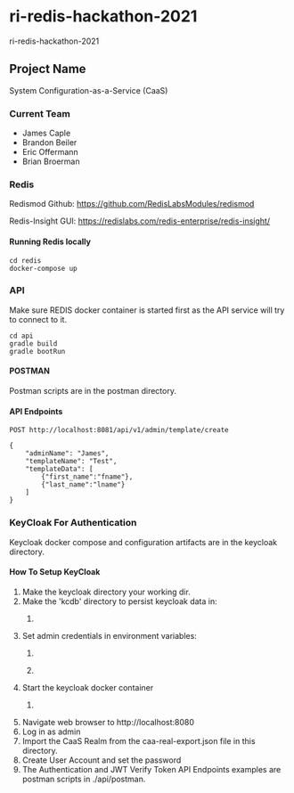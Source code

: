 # ri-redis-hackathon-2021
ri-redis-hackathon-2021

## Project Name

System Configuration-as-a-Service (CaaS)

### Current Team
- James Caple
- Brandon Beiler
- Eric Offermann
- Brian Broerman 

### Redis
Redismod Github:
https://github.com/RedisLabsModules/redismod

Redis-Insight GUI:
https://redislabs.com/redis-enterprise/redis-insight/

#### Running Redis locally
```shell
cd redis
docker-compose up
```
### API

Make sure REDIS docker container is started first as the API service will try to connect to it.

```shell
cd api
gradle build
gradle bootRun
```

#### POSTMAN

Postman scripts are in the postman directory.

#### API Endpoints

```shell
POST http://localhost:8081/api/v1/admin/template/create

{
    "adminName": "James",
    "templateName": "Test",
    "templateData": [
        {"first_name":"fname"},
        {"last_name":"lname"}
    ]
}
```

### KeyCloak For Authentication

Keycloak docker compose and configuration artifacts are in the keycloak directory.

#### How To Setup KeyCloak

1. Make the keycloak directory your working dir.
1. Make the 'kcdb' directory to persist keycloak data in:
     1.	```mkdir kcdb
1. Set admin credentials in environment variables:
     1.	```export kcadmin=admin
     1. ```export kcadmin_password=admin
1. Start the keycloak docker container 
     1.	```docker-compose up
1. Navigate web browser to http://localhost:8080
1. Log in as admin
1. Import the CaaS Realm from the caa-real-export.json file in this directory.
1. Create User Account and set the password
1. The Authentication and JWT Verify Token API Endpoints examples are postman scripts in ./api/postman. 
